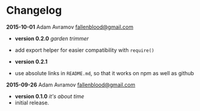 # Changelog

**2015-10-01**  Adam Avramov  <fallenblood@gmail.com>

* **version 0.2.0** *garden trimmer*
* add export helper for easier compatibility with `require()`

* **version 0.2.1**
* use absolute links in `README.md`, so that it works on npm as well as github

**2015-09-26**  Adam Avramov  <fallenblood@gmail.com>

* **version 0.1.0** *it's about time*
* initial release.
